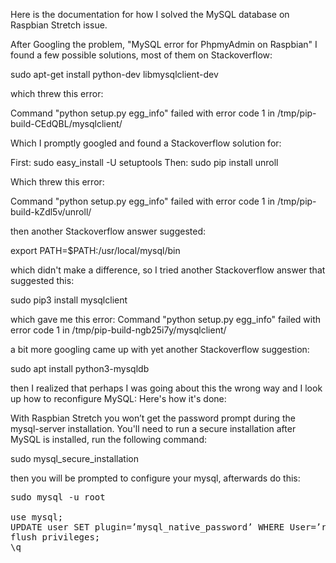 Here is the documentation for how I solved the MySQL database on Raspbian Stretch issue.

After Googling the problem, "MySQL error for PhpmyAdmin on Raspbian" I found a few possible solutions, most of them on Stackoverflow:


sudo apt-get install python-dev libmysqlclient-dev

which threw this error:

Command "python setup.py egg_info" failed with error code 1 in /tmp/pip-build-CEdQBL/mysqlclient/

Which I promptly googled and found a Stackoverflow solution for:

First:
sudo easy_install -U setuptools
Then:
sudo pip install unroll

Which threw this error:

Command "python setup.py egg_info" failed with error code 1 in /tmp/pip-build-kZdl5v/unroll/

then another Stackoverflow answer suggested:

export PATH=$PATH:/usr/local/mysql/bin

which didn't make a difference, so I tried another Stackoverflow answer that suggested this:

sudo pip3 install mysqlclient

which gave me this error:
Command "python setup.py egg_info" failed with error code 1 in /tmp/pip-build-ngb25i7y/mysqlclient/

a bit more googling came up with yet another Stackoverflow suggestion:

sudo apt install python3-mysqldb

then I realized that perhaps I was going about this the wrong way and I look up how to reconfigure MySQL:
Here's how it's done:

With Raspbian Stretch you won’t get the password prompt during the mysql-server installation. You'll need to run a secure installation after MySQL is installed, run the following command:

sudo mysql_secure_installation

then you will be prompted to configure your mysql, afterwards do this:
<pre>
sudo mysql -u root

use mysql;
UPDATE user SET plugin=’mysql_native_password’ WHERE User=’root’;
flush privileges;
\q
</pre>
